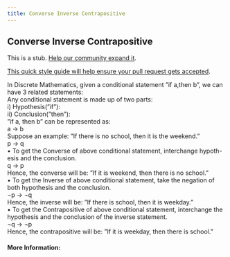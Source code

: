 ```yaml
---
title: Converse Inverse Contrapositive
---
```

## Converse Inverse Contrapositive

This is a stub. <a href='https://github.com/freecodecamp/guides/tree/master/src/pages/mathematics/converse-inverse-contrapositive/index.md' target='_blank' rel='nofollow'>Help our community expand it</a>.

<a href='https://github.com/freecodecamp/guides/blob/master/README.md' target='_blank' rel='nofollow'>This quick style guide will help ensure your pull request gets accepted</a>.

<!-- The article goes here, in GitHub-flavored Markdown. Feel free to add YouTube videos, images, and CodePen/JSBin embeds  -->

In Discrete Mathematics, given a conditional statement ”if a,then b”, we
can have 3 related statements:<br>
Any conditional statement is made up of two parts:<br>
i) Hypothesis(”if”):<br>
ii) Conclusion(”then”):<br>
”if a, then b” can be represented as:<br>
a → b<br>
Suppose an example: ”If there is no school, then it is the weekend.”<br>
p → q<br>
• To get the Converse of above conditional statement, interchange hypoth-
esis and the conclusion.<br>
q → p<br>
Hence, the converse will be: ”If it is weekend, then there is no school.”<br>
• To get the Inverse of above conditional statement, take the negation of
both hypothesis and the conclusion.<br>
¬p → ¬q<br>
Hence, the inverse will be: ”If there is school, then it is weekday.”<br>
• To get the Contrapositive of above conditional statement, interchange
the hypothesis and the conclusion of the inverse statement.<br>
¬q → ¬p<br>
Hence, the contrapositive will be: ”If it is weekday, then there is school.”

#### More Information:
<!-- Please add any articles you think might be helpful to read before writing the article -->



